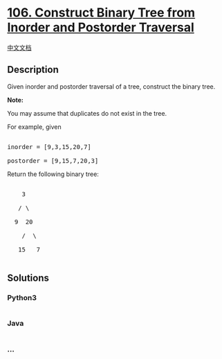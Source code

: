 # [106. Construct Binary Tree from Inorder and Postorder Traversal](https://leetcode.com/problems/construct-binary-tree-from-inorder-and-postorder-traversal)

[中文文档](/solution/0100-0199/0106.Construct%20Binary%20Tree%20from%20Inorder%20and%20Postorder%20Traversal/README.md)

## Description
<p>Given inorder and postorder traversal of a tree, construct the binary tree.</p>



<p><strong>Note:</strong><br />

You may assume that duplicates do not exist in the tree.</p>



<p>For example, given</p>



<pre>

inorder =&nbsp;[9,3,15,20,7]

postorder = [9,15,7,20,3]</pre>



<p>Return the following binary tree:</p>



<pre>

    3

   / \

  9  20

    /  \

   15   7

</pre>




## Solutions


<!-- tabs:start -->

### **Python3**

```python

```

### **Java**

```java

```

### **...**
```

```

<!-- tabs:end -->